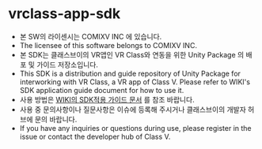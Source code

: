 # vrclass-app-sdk
- 본 SW의 라이센시는 COMIXV INC 에 있습니다.
- The licensee of this software belongs to COMIXV INC.
- 본 SDK는 클래스브이의 VR앱인 VR Class와 연동을 위한 Unity Package 의 배포 및 가이드 저장소입니다.
- This SDK is a distribution and guide repository of Unity Package for interworking with VR Class, a VR app of Class V.
Please refer to WIKI's SDK application guide document for how to use it.
- 사용 방법은 [WIKI의 SDK적용 가이드 문서](https://github.com/comixv/vrclass-app-sdk/wiki/SDK%EC%A0%81%EC%9A%A9-%EA%B0%80%EC%9D%B4%EB%93%9C) 를 참조 바랍니다.
- 사용 중 문의사항이나 질문사항은 이슈에 등록해 주시거나 클래스브이의 개발자 허브에 문의 바랍니다.
- If you have any inquiries or questions during use, please register in the issue or contact the developer hub of Class V.
